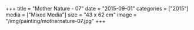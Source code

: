 +++
title = "Mother Nature - 07"
date = "2015-09-01"
categories = ["2015"]
media = ["Mixed Media"]
size = "43 x 62 cm"
image = "/img/painting/mothernature-07.jpg"
+++
